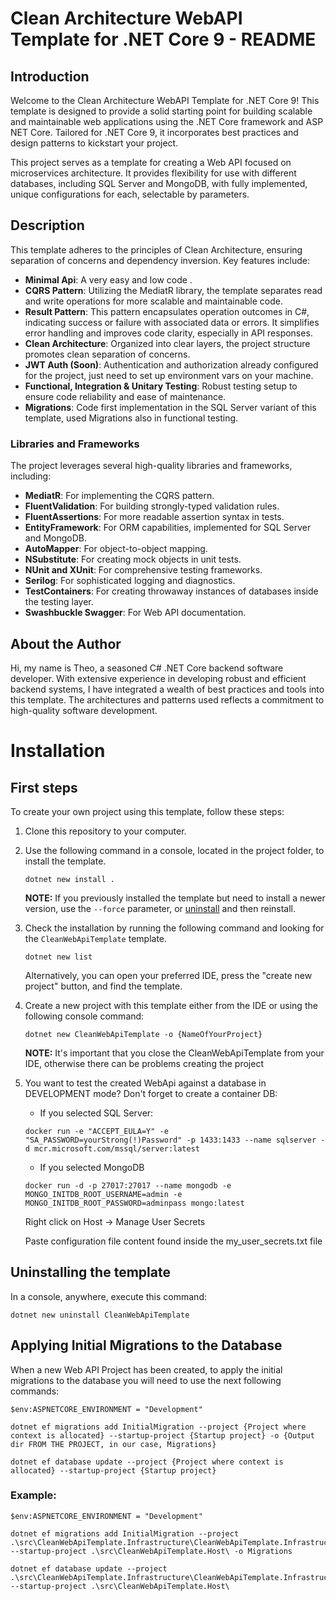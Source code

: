 # Clean Architecture WebAPI Template for .NET Core 9 - README

## Introduction

Welcome to the Clean Architecture WebAPI Template for .NET Core 9! This template is designed to provide a solid starting point for building scalable and maintainable web applications using the .NET Core framework and ASP NET Core. Tailored for .NET Core 9, it incorporates best practices and design patterns to kickstart your project.

This project serves as a template for creating a Web API focused on microservices architecture. It provides flexibility for use with different databases, including SQL Server and MongoDB, with fully implemented, unique configurations for each, selectable by parameters.

## Description

This template adheres to the principles of Clean Architecture, ensuring separation of concerns and dependency inversion. Key features include:

- **Minimal Api**: A very easy and low code .
- **CQRS Pattern**: Utilizing the MediatR library, the template separates read and write operations for more scalable and maintainable code.
- **Result Pattern**: This pattern encapsulates operation outcomes in C#, indicating success or failure with associated data or errors. It simplifies error handling and improves code clarity, especially in API responses.
- **Clean Architecture**: Organized into clear layers, the project structure promotes clean separation of concerns.
- **JWT Auth (Soon)**: Authentication and authorization already configured for the project, just need to set up environment vars on your machine.
- **Functional, Integration & Unitary Testing**: Robust testing setup to ensure code reliability and ease of maintenance.
- **Migrations**: Code first implementation in the SQL Server variant of this template, used Migrations also in functional testing.

### Libraries and Frameworks

The project leverages several high-quality libraries and frameworks, including:
- **MediatR**: For implementing the CQRS pattern.
- **FluentValidation**: For building strongly-typed validation rules.
- **FluentAssertions**: For more readable assertion syntax in tests.
- **EntityFramework**: For ORM capabilities, implemented for SQL Server and MongoDB.
- **AutoMapper**: For object-to-object mapping.
- **NSubstitute**: For creating mock objects in unit tests.
- **NUnit and XUnit**: For comprehensive testing frameworks.
- **Serilog**: For sophisticated logging and diagnostics.
- **TestContainers**: For creating throwaway instances of databases inside the testing layer.
- **Swashbuckle Swagger**: For Web API documentation.

## About the Author

Hi, my name is Theo, a seasoned C# .NET Core backend software developer. With extensive experience in developing robust and efficient backend systems, I have integrated a wealth of best practices and tools into this template. The architectures and patterns used reflects a commitment to high-quality software development.


# Installation

## First steps

To create your own project using this template, follow these steps:

1. Clone this repository to your computer.

2. Use the following command in a console, located in the project folder, to install the template.

    ```console
    dotnet new install .
    ```

    **NOTE:** If you previously installed the template but need to install a newer version, use the `--force` parameter, or [uninstall](#Uninstalling-the-template) and then reinstall.

3. Check the installation by running the following command and looking for the `CleanWebApiTemplate` template.

    ```console
    dotnet new list
    ```

    Alternatively, you can open your preferred IDE, press the "create new project" button, and find the template.

4. Create a new project with this template either from the IDE or using the following console command:

    ```console
    dotnet new CleanWebApiTemplate -o {NameOfYourProject}
    ```

    **NOTE:** It's important that you close the CleanWebApiTemplate from your IDE, otherwise there can be problems creating the project

5. You want to test the created WebApi against a database in DEVELOPMENT mode? Don't forget to create a container DB:

    - If you selected SQL Server:

    ```console
    docker run -e "ACCEPT_EULA=Y" -e "SA_PASSWORD=yourStrong(!)Password" -p 1433:1433 --name sqlserver -d mcr.microsoft.com/mssql/server:latest
    ```

    - If you selected MongoDB
    ```console
    docker run -d -p 27017:27017 --name mongodb -e MONGO_INITDB_ROOT_USERNAME=admin -e MONGO_INITDB_ROOT_PASSWORD=adminpass mongo:latest
    ```

    Right click on Host -> Manage User Secrets

    Paste configuration file content found inside the my_user_secrets.txt file

    
## Uninstalling the template

In a console, anywhere, execute this command:
```console
dotnet new uninstall CleanWebApiTemplate
```

## Applying Initial Migrations to the Database

When a new Web API Project has been created, to apply the initial migrations to the database you will need to use the next following commands:

```console
$env:ASPNETCORE_ENVIRONMENT = "Development" 
```
```console
dotnet ef migrations add InitialMigration --project {Project where context is allocated} --startup-project {Startup project} -o {Output dir FROM THE PROJECT, in our case, Migrations} 
```
```console
dotnet ef database update --project {Project where context is allocated} --startup-project {Startup project} 
```

### Example:

```console
$env:ASPNETCORE_ENVIRONMENT = "Development" 
```
```console
dotnet ef migrations add InitialMigration --project .\src\CleanWebApiTemplate.Infrastructure\CleanWebApiTemplate.Infrastructure.csproj --startup-project .\src\CleanWebApiTemplate.Host\ -o Migrations
```
```console
dotnet ef database update --project .\src\CleanWebApiTemplate.Infrastructure\CleanWebApiTemplate.Infrastructure.csproj --startup-project .\src\CleanWebApiTemplate.Host\ 
```